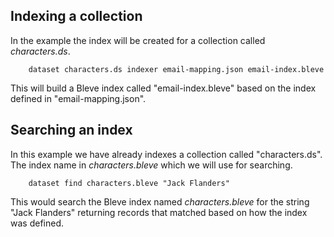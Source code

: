 
## Indexing a collection

In the example the index will be created for a collection called *characters.ds*.

```shell
    dataset characters.ds indexer email-mapping.json email-index.bleve
```

This will build a Bleve index called "email-index.bleve" based on the index defined
in "email-mapping.json".


## Searching an index

In this example we have already indexes a collection called "characters.ds". The
index name in *characters.bleve* which we will use for searching.

```shell
    dataset find characters.bleve "Jack Flanders"
```

This would search the Bleve index named *characters.bleve* for the string "Jack Flanders" 
returning records that matched based on how the index was defined.

